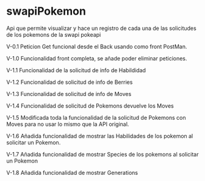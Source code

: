 # swapiPokemon

Api que permite visualizar y hace un registro de cada una de las solicitudes de los pokemons de la swapi pokeapi

V-0.1 Peticion Get funcional desde el Back usando como front PostMan.

V-1.0 Funcionalidad front completa, se añade poder eliminar peticiones.

V-1.1 Funcionalidad de la solicitud de info de Habildidad

V-1.2 Funcionalidad de solicitud de info de Berries

V-1.3 Funcionalidad de solicitud de info de Moves

V-1.4 Funcionalidad de solicitud de Pokemons devuelve los Moves

V-1.5 Modificada toda la funcionalidad de la solicitud de Pokemons con Moves para no usar lo mismo que la API original.

V-1.6 Añadida funcionalidad de mostrar las Habilidades de los pokemon al solicitar un Pokemon.

V-1.7 Añadida funcionalidad de mostrar Species de los pokemons al solicitar un Pokemon

V-1.8 Añadida funcionalidad de mostrar Generations
